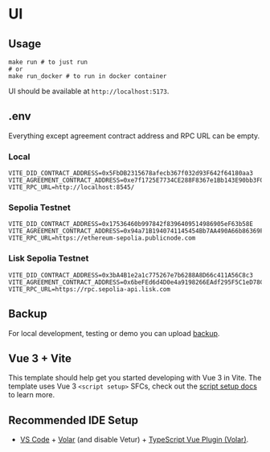 # UI

## Usage

```shell
make run # to just run
# or
make run_docker # to run in docker container
```

UI should be available at `http://localhost:5173`. 

## .env

Everything except agreement contract address and RPC URL can be empty.

### Local

```shell
VITE_DID_CONTRACT_ADDRESS=0x5FbDB2315678afecb367f032d93F642f64180aa3
VITE_AGREEMENT_CONTRACT_ADDRESS=0xe7f1725E7734CE288F8367e1Bb143E90bb3F0512
VITE_RPC_URL=http://localhost:8545/
```

### Sepolia Testnet

```shell
VITE_DID_CONTRACT_ADDRESS=0x17536460b997842f8396409514986905eF63b58E
VITE_AGREEMENT_CONTRACT_ADDRESS=0x94a71B1940741145454Bb7AA490A66b86369F160
VITE_RPC_URL=https://ethereum-sepolia.publicnode.com
```

### Lisk Sepolia Testnet

```shell
VITE_DID_CONTRACT_ADDRESS=0x3bA4B1e2a1c775267e7b6288A8D66c411A56C8c3
VITE_AGREEMENT_CONTRACT_ADDRESS=0x6beFEd6d4D0e4a9198266EAdf295F5C1eD78C3c7
VITE_RPC_URL=https://rpc.sepolia-api.lisk.com
```

## Backup

For local development, testing or demo you can upload [backup](../rise-backup.json).

## Vue 3 + Vite

This template should help get you started developing with Vue 3 in Vite. The template uses Vue 3 `<script setup>` SFCs, check out the [script setup docs](https://v3.vuejs.org/api/sfc-script-setup.html#sfc-script-setup) to learn more.

## Recommended IDE Setup

- [VS Code](https://code.visualstudio.com/) + [Volar](https://marketplace.visualstudio.com/items?itemName=Vue.volar) (and disable Vetur) + [TypeScript Vue Plugin (Volar)](https://marketplace.visualstudio.com/items?itemName=Vue.vscode-typescript-vue-plugin).
